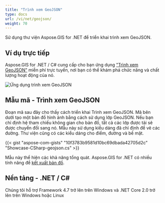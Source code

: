 ```yaml
---
title: "Trình xem GeoJSON"
type: docs
url: /vi/net/geojson/
weight: 70
---
```


Sử dụng thư viện Aspose.GIS for .NET để triển khai trình xem GeoJSON.

## **Ví dụ trực tiếp**

Aspose.GIS for .NET / C# cung cấp cho bạn ứng dụng ["Trình xem GeoJSON"](https://products.aspose.app/gis/viewer/geojson) miễn phí trực tuyến, nơi bạn có thể khám phá chức năng và chất lượng hoạt động của nó.

![Ứng dụng trình xem GeoJSON](viewer.png)

## **Mẫu mã - Trình xem GeoJSON**

Đoạn mã sau đây cho thấy cách triển khai Trình xem GeoJSON. Mã bên dưới tạo một bản đồ hình ảnh bằng cách sử dụng lớp GeoJSON. Nếu bạn chỉ định hệ tham chiếu không gian cho bản đồ, tất cả các lớp được tải sẽ được chuyển đổi sang nó.
Mẫu này sử dụng kiểu dáng đã chỉ định để vẽ các đường. Thư viện cũng có các kiểu dáng cho điểm, đường và bề mặt.

{{< gist "aspose-com-gists" "10f3783b9581d10bc69dbada42705d2c" "Showcase-CSharp-geojson.cs" >}}

Mẫu này thể hiện các khả năng tổng quát. Aspose.GIS for .NET có nhiều tính năng để [kết xuất bản đồ](https://docs.aspose.com/gis/net/map-rendering/).

## **Nền tảng - .NET / C#**

Chúng tôi hỗ trợ Framework 4.7 trở lên trên Windows và .NET Core 2.0 trở lên trên Windows hoặc Linux
